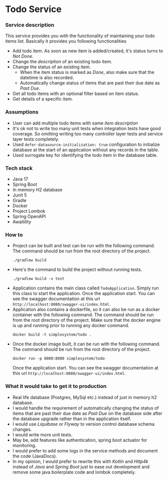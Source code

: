 # Todo Service

### Service description

This service provides you with the functionality of maintaining your todo items list. Basically it provides you
following functionalities

* Add todo item. As soon as new item is added/created, it's status turns to *Not Done*.
* Change the *description* of an existing todo item.
* Change the status of an existing item.
    * When the item status is marked as *Done*, also make sure that the datetime is also recorded.
    * Automatically change status of items that are past their due date as *Past Due*.
* Get all todo items with an optional filter based on item status.
* Get details of a specific item.

### Assumptions

* User can add multiple todo items with same *item description*
* It's ok not to write too many unit tests when integration tests have good coverage. So omitting writing too many
  controller layer tests and service layer tests completely.
* Used `defer-datasource-initialization: true` configuration to initialize database at the start of an application
  without any records in the table.
* Used surrogate key for identifying the todo item in the database table.

### Tech stack

* Java 17
* Spring Boot
* In memory H2 database
* Junit 5
* Gradle
* Docker
* Project Lombok
* Spring OpenAPI
* Awaitility

### How to

* Project can be built and test can be run with the following command. The command should be run from the root directory
  of the project.
  ```
  ./gradlew build
  ```
* Here's the command to build the project without running tests.
  ```
  ./gradlew build -x test
  ```
* Application contains the main class called `TodoApplication`. Simply run this class to start the application. Once the
  application start. You can see the swagger documentation at this url `http://localhost:8080/swagger-ui/index.html`.
* Application also contains a dockerfile, so it can also be run as a docker container with the following command. The
  command should be run from the root directory of the project. Make sure that the docker engine is up and running prior
  to running any docker command.
  ```
  docker build -t simplesystem/todo .
  ```
* Once the docker image built, it can be run with the following command. The command should be run from the root
  directory of the project.
  ```
  docker run -p 8080:8080 simplesystem/todo
  ```
  Once the application start. You can see the swagger documentation at this
  url `http://localhost:8080/swagger-ui/index.html`.

### What it would take to get it to production
* Real life database (Postgres, MySql etc.) instead of just in memory h2 database.
* I would handle the requirement of automatically changing the status of items that are past their due date as *Past Due*
on the database side after the database upgrade rather than in the application itself.
* I would use *Liquibase* or *Flyway* to version control database schema changes.
* I would write more unit tests.
* May be, add features like authentication, spring boot actuator for monitoring.
* I would prefer to add some logs in the service methods and document the code (JavaDocs).
* In my opinion, I would prefer to rewrite this with *Kotlin* and *Http4k* instead of *Java* and *Spring Boot* just to 
ease out development and remove some java boilerplate code and lombok completely.
